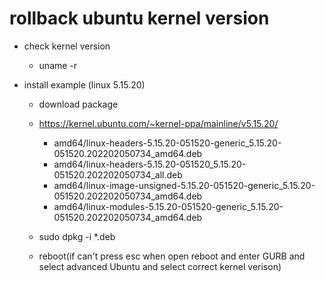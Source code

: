 # rollback ubuntu kernel version

- check kernel version
    - uname -r

- install example (linux 5.15.20)

    - download package
    - https://kernel.ubuntu.com/~kernel-ppa/mainline/v5.15.20/
        - amd64/linux-headers-5.15.20-051520-generic_5.15.20-051520.202202050734_amd64.deb
        - amd64/linux-headers-5.15.20-051520_5.15.20-051520.202202050734_all.deb
        - amd64/linux-image-unsigned-5.15.20-051520-generic_5.15.20-051520.202202050734_amd64.deb
        - amd64/linux-modules-5.15.20-051520-generic_5.15.20-051520.202202050734_amd64.deb 
    - sudo dpkg -i *.deb

    - reboot(if can't press esc when open reboot and enter GURB and select advanced Ubuntu and select correct kernel verison)